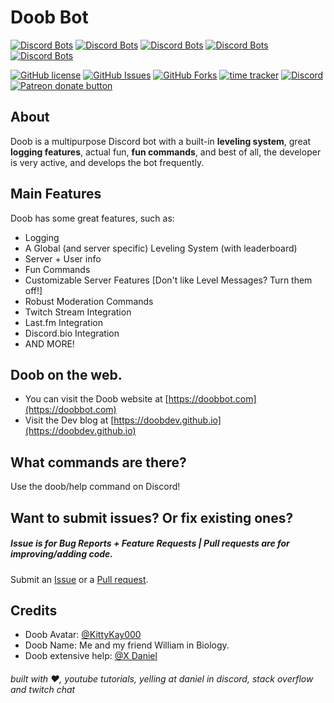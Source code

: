# Doob Bot 
[![Discord Bots](https://top.gg/api/widget/status/680606346952966177.svg)](https://top.gg/bot/680606346952966177)
[![Discord Bots](https://top.gg/api/widget/upvotes/680606346952966177.svg?noavatar=true)](https://top.gg/bot/680606346952966177)
[![Discord Bots](https://top.gg/api/widget/lib/680606346952966177.svg?noavatar=true)](https://top.gg/bot/680606346952966177)
[![Discord Bots](https://top.gg/api/widget/owner/680606346952966177.svg?noavatar=true)](https:/top.gg/bot/680606346952966177)
[![Discord Bots](https://top.gg/api/widget/servers/680606346952966177.svg?noavatar=true)](https://top.gg/bot/680606346952966177)

[![GitHub license](https://img.shields.io/github/license/doobdev/doob.svg?style=for-the-badge)](https://github.com/doobdev/doob/blob/master/LICENSE)
[![GitHub Issues](https://img.shields.io/github/issues/doobdev/doob?style=for-the-badge)](https://github.com/doobdev/doob/issues)
[![GitHub Forks](https://img.shields.io/github/forks/doobdev/doob?style=for-the-badge)](https://github.com/doobdev/doob/network/members)
[![time tracker](https://wakatime.com/badge/github/DoobDev/Doob.svg)](https://wakatime.com/badge/github/DoobDev/Doob)
[![Discord](https://img.shields.io/discord/702352937980133386?color=blue&logo=Discord&style=for-the-badge)](https://discord.gg/ryTYWjD)
<span class="badge-patreon"><a href="https://www.patreon.com/doobdev" title="Donate to this project using Patreon"><img src="https://img.shields.io/badge/patreon-donate-yellow.svg?style=for-the-badge" alt="Patreon donate button" /></a></span>

## About
Doob is a multipurpose Discord bot with a built-in **leveling system**, great **logging features**, actual fun, **fun commands**, and best of all, the developer is very active, and develops the bot frequently. 

## Main Features
Doob has some great features, such as:
* Logging
* A Global (and server specific) Leveling System (with leaderboard)
* Server + User info
* Fun Commands
* Customizable Server Features [Don't like Level Messages? Turn them off!]
* Robust Moderation Commands
* Twitch Stream Integration
* Last.fm Integration
* Discord.bio Integration
* AND MORE!

## Doob on the web.
- You can visit the Doob website at [https://doobbot.com](https://doobbot.com)
- Visit the Dev blog at [https://doobdev.github.io](https://doobdev.github.io)

## What commands are there?
Use the doob/help command on Discord!

## Want to submit issues? Or fix existing ones?
##### Issue is for Bug Reports + Feature Requests | Pull requests are for improving/adding code.
Submit an [Issue](https://github.com/doobdev/doob/issues) or a [Pull request](https://github.com/doobdev/doob/pulls).

## Credits
- Doob Avatar: [@KittyKay000](https://twitter.com/KittyKay000)
- Doob Name: Me and my friend William in Biology.
- Doob extensive help: [@X Daniel](https://github.com/x-daniel-17)

###### built with ♥, youtube tutorials, yelling at daniel in discord, stack overflow and twitch chat
